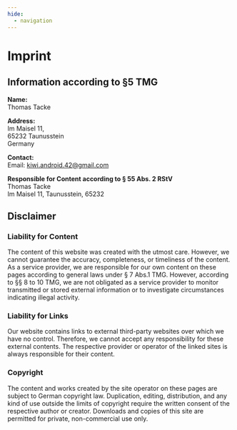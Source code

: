 ```yaml
---
hide:
  - navigation
---
```


# Imprint

## Information according to §5 TMG

**Name:**  
Thomas Tacke

**Address:**  
Im Maisel 11,  
65232 Taunusstein  
Germany

**Contact:**  
Email: kiwi.android.42@gmail.com

**Responsible for Content according to § 55 Abs. 2 RStV**  
Thomas Tacke  
Im Maisel 11, Taunusstein, 65232

## Disclaimer

### Liability for Content

The content of this website was created with the utmost care. However, we cannot guarantee the accuracy, completeness, or timeliness of the content. As a service provider, we are responsible for our own content on these pages according to general laws under § 7 Abs.1 TMG. However, according to §§ 8 to 10 TMG, we are not obligated as a service provider to monitor transmitted or stored external information or to investigate circumstances indicating illegal activity.

### Liability for Links

Our website contains links to external third-party websites over which we have no control. Therefore, we cannot accept any responsibility for these external contents. The respective provider or operator of the linked sites is always responsible for their content.

### Copyright

The content and works created by the site operator on these pages are subject to German copyright law. Duplication, editing, distribution, and any kind of use outside the limits of copyright require the written consent of the respective author or creator. Downloads and copies of this site are permitted for private, non-commercial use only.